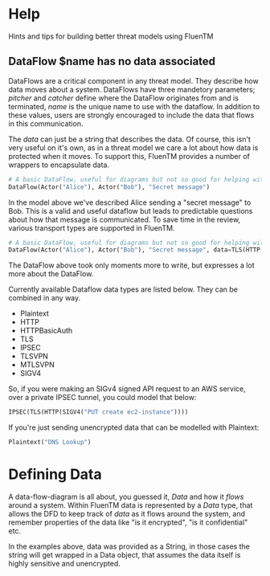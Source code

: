 # Help

Hints and tips for building better threat models using FluenTM

## DataFlow $name has no data associated
DataFlows are a critical component in any threat model. They describe how data moves about a system. DataFlows have three mandetory parameters; *pitcher* and *catcher* define where the DataFlow originates from and is terminated, *name* is the unique name to use with the dataflow. In addition to these values, users are strongly encouraged to include the data that flows in this communication.

The *data* can just be a string that describes the data. Of course, this isn't very useful on it's own, as in a threat model we care a lot about how data is protected when it moves. To support this, FluenTM provides a number of wrappers to encapsulate data.

```python
# A basic DataFlow, useful for diagrams but not so good for helping with security decisions
DataFlow(Actor("Alice"), Actor("Bob"), "Secret message")
```
In the model above we've described Alice sending a "secret message" to Bob. This is a valid and useful dataflow but leads to predictable questions about how that message is communicated. To save time in the review, various transport types are supported in FluenTM.

```python
# A basic DataFlow, useful for diagrams but not so good for helping with security decisions
DataFlow(Actor("Alice"), Actor("Bob"), "Secret message", data=TLS(HTTP("PUT Message")))
```
The DataFlow above took only moments more to write, but expresses a lot more about the DataFlow.

Currently available Dataflow data types are listed below. They can be combined in any way.
* Plaintext
* HTTP
* HTTPBasicAuth
* TLS
* IPSEC
* TLSVPN
* MTLSVPN
* SIGV4

So, if you were making an SIGv4 signed API request to an AWS service, over a private IPSEC tunnel, you could model that below:
```python
IPSEC(TLS(HTTP(SIGV4("PUT create ec2-instance"))))
```

If you're just sending unencrypted data that can be modelled with Plaintext:
```python
Plaintext("DNS Lookup")
```

# Defining Data
A data-flow-diagram is all about, you guessed it, *Data* and how it *flows* around a system. Within FluenTM data is represented by a *Data* type, that allows the DFD to keep track of *data* as it flows around the system, and remember properties of the data like "is it encrypted", "is it confidential" etc.

In the examples above, data was provided as a String, in those cases the string will get wrapped in a Data object, that assumes the data itself is highly sensitive and unencrypted.

